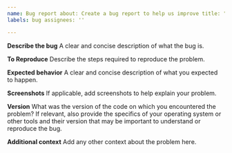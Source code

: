 ```yaml
---
name: Bug report about: Create a bug report to help us improve title: "[BUG]"
labels: bug assignees: ''

---
```


**Describe the bug**
A clear and concise description of what the bug is.

**To Reproduce**
Describe the steps required to reproduce the problem.

**Expected behavior**
A clear and concise description of what you expected to happen.

**Screenshots**
If applicable, add screenshots to help explain your problem.

**Version**
What was the version of the code on which you encountered the problem? If relevant, also provide the specifics of your
operating system or other tools and their version that may be important to understand or reproduce the bug.

**Additional context**
Add any other context about the problem here.
